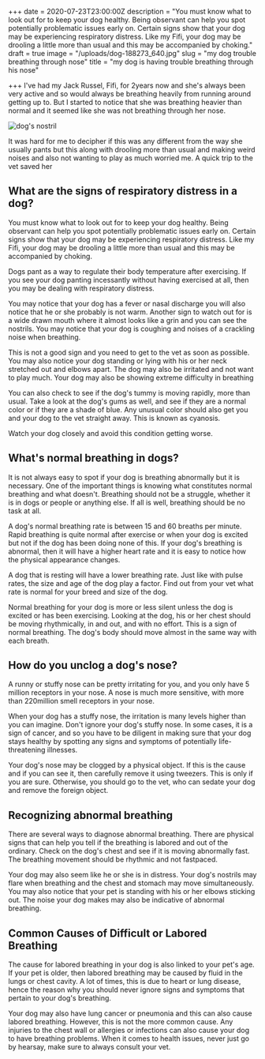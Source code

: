 +++
date = 2020-07-23T23:00:00Z
description = "You must know what to look out for to keep your dog healthy. Being observant can help you spot potentially problematic issues early on. Certain signs show that your dog may be experiencing respiratory distress. Like my Fifi, your dog may be drooling a little more than usual and this may be accompanied by choking."
draft = true
image = "/uploads/dog-188273_640.jpg"
slug = "my dog trouble breathing through nose"
title = "my dog is having trouble breathing through his nose"

+++
I've had my Jack Russel, Fifi, for 2years now and she's always been very active and so would always be breathing heavily from running around getting up to. But I started to notice that she was breathing heavier than normal and it seemed like she was not breathing through her nose.

![dog's nostril](/uploads/dog-188273_640.jpg)

It was hard for me to decipher if this was any different from the way she usually pants but this along with drooling more than usual and making weird noises and also not wanting to play as much worried me. A quick trip to the vet saved her

## What are the signs of respiratory distress in a dog?

You must know what to look out for to keep your dog healthy. Being observant can help you spot potentially problematic issues early on. Certain signs show that your dog may be experiencing respiratory distress. Like my Fifi, your dog may be drooling a little more than usual and this may be accompanied by choking.

Dogs pant as a way to regulate their body temperature after exercising. If you see your dog panting incessantly without having exercised at all, then you may be dealing with respiratory distress.

You may notice that your dog has a fever or nasal discharge you will also notice that he or she probably is not warm. Another sign to watch out for is a wide drawn mouth where it almost looks like a grin and you can see the nostrils. You may notice that your dog is coughing and noises of a crackling noise when breathing.

This is not a good sign and you need to get to the vet as soon as possible. You may also notice your dog standing or lying with his or her neck stretched out and elbows apart. The dog may also be irritated and not want to play much. Your dog may also be showing extreme difficulty in breathing

You can also check to see if the dog's tummy is moving rapidly, more than usual. Take a look at the dog's gums as well, and see if they are a normal color or if they are a shade of blue. Any unusual color should also get you and your dog to the vet straight away. This is known as cyanosis.

Watch your dog closely and avoid this condition getting worse.

## What's normal breathing in dogs?

It is not always easy to spot if your dog is breathing abnormally but it is necessary. One of the important things is knowing what constitutes normal breathing and what doesn't. Breathing should not be a struggle, whether it is in dogs or people or anything else. If all is well, breathing should be no task at all.

A dog's normal breathing rate is between 15 and 60 breaths per minute. Rapid breathing is quite normal after exercise or when your dog is excited but not if the dog has been doing none of this. If your dog's breathing is abnormal, then it will have a higher heart rate and it is easy to notice how the physical appearance changes.

A dog that is resting will have a lower breathing rate. Just like with pulse rates, the size and age of the dog play a factor. Find out from your vet what rate is normal for your breed and size of the dog.

Normal breathing for your dog is more or less silent unless the dog is excited or has been exercising. Looking at the dog, his or her chest should be moving rhythmically, in and out, and with no effort. This is a sign of normal breathing. The dog's body should move almost in the same way with each breath.

## How do you unclog a dog's nose?

A runny or stuffy nose can be pretty irritating for you, and you only have 5 million receptors in your nose. A nose is much more sensitive, with more than 220million smell receptors in your nose.

When your dog has a stuffy nose, the irritation is many levels higher than you can imagine. Don't ignore your dog's stuffy nose. In some cases, it is a sign of cancer, and so you have to be diligent in making sure that your dog stays healthy by spotting any signs and symptoms of potentially life-threatening illnesses.

Your dog's nose may be clogged by a physical object. If this is the cause and if you can see it, then carefully remove it using tweezers. This is only if you are sure. Otherwise, you should go to the vet, who can sedate your dog and remove the foreign object.

## Recognizing abnormal breathing

There are several ways to diagnose abnormal breathing. There are physical signs that can help you tell if the breathing is labored and out of the ordinary. Check on the dog's chest and see if it is moving abnormally fast. The breathing movement should be rhythmic and not fastpaced.

Your dog may also seem like he or she is in distress. Your dog's nostrils may flare when breathing and the chest and stomach may move simultaneously. You may also notice that your pet is standing with his or her elbows sticking out. The noise your dog makes may also be indicative of abnormal breathing.

## Common Causes of Difficult or Labored Breathing

The cause for labored breathing in your dog is also linked to your pet's age. If your pet is older, then labored breathing may be caused by fluid in the lungs or chest cavity. A lot of times, this is due to heart or lung disease, hence the reason why you should never ignore signs and symptoms that pertain to your dog's breathing.

Your dog may also have lung cancer or pneumonia and this can also cause labored breathing. However, this is not the more common cause. Any injuries to the chest wall or allergies or infections can also cause your dog to have breathing problems. When it comes to health issues, never just go by hearsay, make sure to always consult your vet.